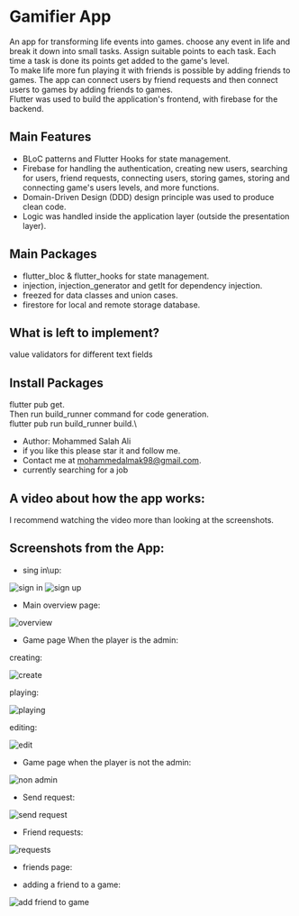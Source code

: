 # Gamifier App
An app for transforming life events into games.
choose any event in life and break it down into small tasks. Assign suitable points to each task. Each time a task is done its points get added to the game's level.\
To make life more fun playing it with friends is possible by adding friends to games. The app can connect users by friend requests and then connect users to games by adding friends to games.\
Flutter was used to build the application's frontend, with firebase for the backend.
## Main Features
* BLoC patterns and Flutter Hooks for state management.
* Firebase for handling the authentication, creating new users, searching for users, friend requests, connecting users, storing games, storing and connecting game's users levels, and more functions.
* Domain-Driven Design (DDD) design principle was used to produce clean code.
* Logic was handled inside the application layer (outside the presentation layer).
## Main Packages
* flutter_bloc & flutter_hooks for state management.
* injection, injection_generator and getIt for dependency injection.
* freezed for data classes and union cases.
* firestore for local and remote storage database.
## What is left to implement?
value validators for different text fields
## Install Packages
flutter pub get.\
Then run build_runner command for code generation.\
flutter pub run build_runner build.\

* Author: Mohammed Salah Ali
* if you like this please star it and follow me.
* Contact me at mohammedalmak98@gmail.com.
* currently searching for a job

## A video about how the app works:
I recommend watching the video more than looking at the screenshots.



## Screenshots from the App:
* sing in\up:

![sign in](https://user-images.githubusercontent.com/84665319/167463527-eae629b6-b6ed-491f-b916-944b17ff5918.png)
![sign up](https://user-images.githubusercontent.com/84665319/167463565-cb24c040-2738-4f79-9530-b46841ee8a7f.png)

* Main overview page:

![overview](https://user-images.githubusercontent.com/84665319/167463708-51ca7236-bbbd-4248-89d0-95c4545d0b4a.png)

* Game page When the player is the admin:

creating:

![create](https://user-images.githubusercontent.com/84665319/167463615-976ab544-eebb-4b62-ad72-be4a90002b12.png)

playing:

![playing](https://user-images.githubusercontent.com/84665319/167463748-a724bf55-1b2f-4f40-a62c-a6bfd3891eff.png)

editing:

![edit](https://user-images.githubusercontent.com/84665319/167463645-ea53ef55-9072-4370-8174-982e0dea326b.png)

* Game page when the player is not the admin:

![non admin](https://user-images.githubusercontent.com/84665319/167463681-dd34f499-f08c-4745-80e8-8c16b1b333a6.png)

* Send request:

![send request](https://user-images.githubusercontent.com/84665319/167478686-7d0e2921-3c77-4b62-a2b8-dff3a8c111a0.png)

* Friend requests:

![requests](https://user-images.githubusercontent.com/84665319/167463786-ad6f1dad-f2eb-4985-bfd1-d4c3f98c15c9.png)

* friends page:



* adding a friend to a game:

![add friend to game](https://user-images.githubusercontent.com/84665319/167463595-808430a9-fe9b-43a9-9a85-4c2cc865cb5d.png)
